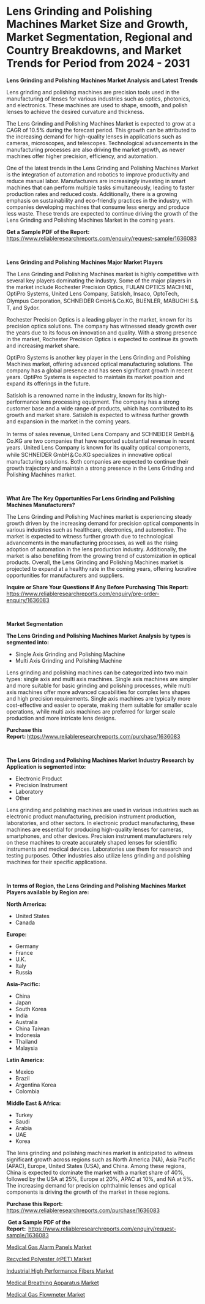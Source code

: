 <p><h1>Lens Grinding and Polishing Machines Market Size and Growth, Market Segmentation, Regional and Country Breakdowns, and Market Trends for Period from 2024 -  2031</h1></p><p><strong>Lens Grinding and Polishing Machines Market Analysis and Latest Trends</strong></p>
<p><p>Lens grinding and polishing machines are precision tools used in the manufacturing of lenses for various industries such as optics, photonics, and electronics. These machines are used to shape, smooth, and polish lenses to achieve the desired curvature and thickness.</p><p>The Lens Grinding and Polishing Machines Market is expected to grow at a CAGR of 10.5% during the forecast period. This growth can be attributed to the increasing demand for high-quality lenses in applications such as cameras, microscopes, and telescopes. Technological advancements in the manufacturing processes are also driving the market growth, as newer machines offer higher precision, efficiency, and automation.</p><p>One of the latest trends in the Lens Grinding and Polishing Machines Market is the integration of automation and robotics to improve productivity and reduce manual labor. Manufacturers are increasingly investing in smart machines that can perform multiple tasks simultaneously, leading to faster production rates and reduced costs. Additionally, there is a growing emphasis on sustainability and eco-friendly practices in the industry, with companies developing machines that consume less energy and produce less waste. These trends are expected to continue driving the growth of the Lens Grinding and Polishing Machines Market in the coming years.</p></p>
<p><strong>Get a Sample PDF of the Report:&nbsp;</strong> <a href="https://www.reliableresearchreports.com/enquiry/request-sample/1636083">https://www.reliableresearchreports.com/enquiry/request-sample/1636083</a></p>
<p>&nbsp;</p>
<p><strong>Lens Grinding and Polishing Machines Major Market Players</strong></p>
<p><p>The Lens Grinding and Polishing Machines market is highly competitive with several key players dominating the industry. Some of the major players in the market include Rochester Precision Optics, FULAN OPTICS MACHINE, OptiPro Systems, United Lens Company, Satisloh, Insaco, OptoTech, Olympus Corporation, SCHNEIDER GmbH＆Co.KG, BUENLER, MABUCHI S＆T, and Sydor.</p><p>Rochester Precision Optics is a leading player in the market, known for its precision optics solutions. The company has witnessed steady growth over the years due to its focus on innovation and quality. With a strong presence in the market, Rochester Precision Optics is expected to continue its growth and increasing market share.</p><p>OptiPro Systems is another key player in the Lens Grinding and Polishing Machines market, offering advanced optical manufacturing solutions. The company has a global presence and has seen significant growth in recent years. OptiPro Systems is expected to maintain its market position and expand its offerings in the future.</p><p>Satisloh is a renowned name in the industry, known for its high-performance lens processing equipment. The company has a strong customer base and a wide range of products, which has contributed to its growth and market share. Satisloh is expected to witness further growth and expansion in the market in the coming years.</p><p>In terms of sales revenue, United Lens Company and SCHNEIDER GmbH＆Co.KG are two companies that have reported substantial revenue in recent years. United Lens Company is known for its quality optical components, while SCHNEIDER GmbH＆Co.KG specializes in innovative optical manufacturing solutions. Both companies are expected to continue their growth trajectory and maintain a strong presence in the Lens Grinding and Polishing Machines market.</p></p>
<p>&nbsp;</p>
<p><strong>What Are The Key Opportunities For Lens Grinding and Polishing Machines Manufacturers?</strong></p>
<p><p>The Lens Grinding and Polishing Machines market is experiencing steady growth driven by the increasing demand for precision optical components in various industries such as healthcare, electronics, and automotive. The market is expected to witness further growth due to technological advancements in the manufacturing processes, as well as the rising adoption of automation in the lens production industry. Additionally, the market is also benefiting from the growing trend of customization in optical products. Overall, the Lens Grinding and Polishing Machines market is projected to expand at a healthy rate in the coming years, offering lucrative opportunities for manufacturers and suppliers.</p></p>
<p><strong>Inquire or Share Your Questions If Any Before Purchasing This Report:</strong> <a href="https://www.reliableresearchreports.com/enquiry/pre-order-enquiry/1636083">https://www.reliableresearchreports.com/enquiry/pre-order-enquiry/1636083</a></p>
<p>&nbsp;</p>
<p><strong>Market Segmentation</strong></p>
<p><strong>The Lens Grinding and Polishing Machines Market Analysis by types is segmented into:</strong></p>
<p><ul><li>Single Axis Grinding and Polishing Machine</li><li>Multi Axis Grinding and Polishing Machine</li></ul></p>
<p><p>Lens grinding and polishing machines can be categorized into two main types: single axis and multi axis machines. Single axis machines are simpler and more suitable for basic grinding and polishing processes, while multi axis machines offer more advanced capabilities for complex lens shapes and high precision requirements. Single axis machines are typically more cost-effective and easier to operate, making them suitable for smaller scale operations, while multi axis machines are preferred for larger scale production and more intricate lens designs.</p></p>
<p><strong>Purchase this Report:&nbsp;</strong><a href="https://www.reliableresearchreports.com/purchase/1636083">https://www.reliableresearchreports.com/purchase/1636083</a></p>
<p>&nbsp;</p>
<p><strong>The Lens Grinding and Polishing Machines Market Industry Research by Application is segmented into:</strong></p>
<p><ul><li>Electronic Product</li><li>Precision Instrument</li><li>Laboratory</li><li>Other</li></ul></p>
<p><p>Lens grinding and polishing machines are used in various industries such as electronic product manufacturing, precision instrument production, laboratories, and other sectors. In electronic product manufacturing, these machines are essential for producing high-quality lenses for cameras, smartphones, and other devices. Precision instrument manufacturers rely on these machines to create accurately shaped lenses for scientific instruments and medical devices. Laboratories use them for research and testing purposes. Other industries also utilize lens grinding and polishing machines for their specific applications.</p></p>
<p>&nbsp;</p>
<p><strong>In terms of Region, the Lens Grinding and Polishing Machines Market Players available by Region are:</strong></p>
<p>
    <p> <strong> North America: </strong>
        <ul>
            <li>United States</li>
            <li>Canada</li>
        </ul>
        </p> 
    <p> <strong> Europe: </strong>
        <ul>
            <li>Germany</li>
            <li>France</li>
            <li>U.K.</li>
            <li>Italy</li>
            <li>Russia</li>
        </ul>
        </p> 
    <p> <strong> Asia-Pacific: </strong>
        <ul>
            <li>China</li>
            <li>Japan</li>
            <li>South Korea</li>
            <li>India</li>
            <li>Australia</li>
            <li>China Taiwan</li>
            <li>Indonesia</li>
            <li>Thailand</li>
            <li>Malaysia</li>
        </ul>
        </p> 
    <p> <strong> Latin America: </strong>
        <ul>
            <li>Mexico</li>
            <li>Brazil</li>
            <li>Argentina Korea</li>
            <li>Colombia</li>
        </ul>
        </p> 
    <p> <strong> Middle East & Africa: </strong>
        <ul>
            <li>Turkey</li>
            <li>Saudi</li>
            <li>Arabia</li>
            <li>UAE</li>
            <li>Korea</li>
        </ul>
    </p>
    </p>
<p><p>The lens grinding and polishing machines market is anticipated to witness significant growth across regions such as North America (NA), Asia Pacific (APAC), Europe, United States (USA), and China. Among these regions, China is expected to dominate the market with a market share of 40%, followed by the USA at 25%, Europe at 20%, APAC at 10%, and NA at 5%. The increasing demand for precision ophthalmic lenses and optical components is driving the growth of the market in these regions.</p></p>
<p><strong>Purchase this Report: </strong><a href="https://www.reliableresearchreports.com/purchase/1636083">https://www.reliableresearchreports.com/purchase/1636083</a></p>
<p>&nbsp;<strong>Get a Sample PDF of the Report:&nbsp;&nbsp;</strong><a href="https://www.reliableresearchreports.com/enquiry/request-sample/1636083">https://www.reliableresearchreports.com/enquiry/request-sample/1636083</a></p>
<p><strong></strong></p>
<p><p><a href="https://medium.com/p/9303ef39deee/edit">Medical Gas Alarm Panels Market</a></p><p><a href="https://github.com/kathiaseamanalvaradovlprc2h/Market-Research-Report-List-1/blob/main/recycled-polyester-rpet-market.md">Recycled Polyester (rPET) Market</a></p><p><a href="https://github.com/wusalecollins540tpqoz/Market-Research-Report-List-1/blob/main/industrial-high-performance-fibers-market.md">Industrial High Performance Fibers Market</a></p><p><a href="https://medium.com/p/a572599ac2e5/edit">Medical Breathing Apparatus Market</a></p><p><a href="https://medium.com/p/0f1b5f159a22/edit">Medical Gas Flowmeter Market</a></p></p>